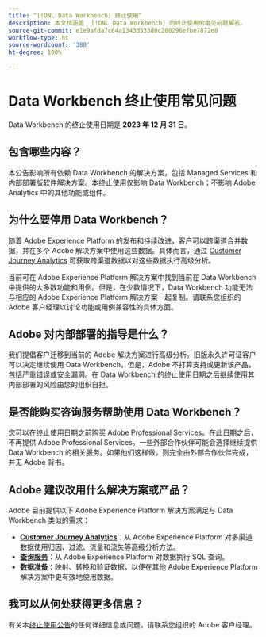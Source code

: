 ```yaml
---
title: “[!DNL Data Workbench] 终止使用”
description: 本文档涵盖  [!DNL Data Workbench] 的终止使用的常见问题解答。
source-git-commit: e1e9afda7c64a1343d533d0c200296efbe7872e8
workflow-type: ht
source-wordcount: '380'
ht-degree: 100%

---
```



# Data Workbench 终止使用常见问题

Data Workbench 的终止使用日期是 **2023 年 12 月 31 日**。

## 包含哪些内容？

本公告影响所有依赖 Data Workbench 的解决方案，包括 Managed Services 和内部部署版软件解决方案。本终止使用仅影响 Data Workbench；不影响 Adobe Analytics 中的其他功能或组件。

## 为什么要停用 Data Workbench？

随着 Adobe Experience Platform 的发布和持续改进，客户可以跨渠道合并数据，并在多个 Adobe 解决方案中使用这些数据。具体而言，通过 [Customer Journey Analytics](https://experienceleague.adobe.com/docs/analytics-platform/using/cja-landing.html) 可获取跨渠道数据以对这些数据执行高级分析。

当前可在 Adobe Experience Platform 解决方案中找到当前在 Data Workbench 中提供的大多数功能和用例。但是，在少数情况下，Data Workbench 功能无法与相应的 Adobe Experience Platform 解决方案一起复制。请联系您组织的 Adobe 客户经理以讨论功能或用例兼容性的具体方面。

## Adobe 对内部部署的指导是什么？

我们提倡客户迁移到当前的 Adobe 解决方案进行高级分析。旧版永久许可证客户可以决定继续使用 Data Workbench。但是，Adobe 不打算支持或更新该产品，包括严重错误或安全漏洞。在 Data Workbench 的终止使用日期之后继续使用其内部部署的风险由您的组织自担。

## 是否能购买咨询服务帮助使用 Data Workbench？

您可以在终止使用日期之前购买 Adobe Professional Services。在此日期之后，不再提供 Adobe Professional Services。一些外部合作伙伴可能会选择继续提供 Data Workbench 的相关服务。如果他们这样做，则完全由外部合作伙伴完成，并无 Adobe 背书。

## Adobe 建议改用什么解决方案或产品？

Adobe 目前提供以下 Adobe Experience Platform 解决方案满足与 Data Workbench 类似的需求：

* [**Customer Journey Analytics**](https://experienceleague.adobe.com/docs/analytics-platform/using/cja-landing.html)：从 Adobe Experience Platform 对多渠道数据使用归因、过滤、流量和流失等高级分析方法。
* [**查询服务**](https://experienceleague.adobe.com/docs/experience-platform/query/home.html)：从 Adobe Experience Platform 对数据执行 SQL 查询。
* [**数据准备**](https://experienceleague.adobe.com/docs/experience-platform/data-prep/home.html)：映射、转换和验证数据，以便在其他 Adobe Experience Platform 解决方案中更有效地使用数据。

## 我可以从何处获得更多信息？

有关本[终止使用公告](https://express.adobe.com/page/GSu6oKOD88GAj/)的任何详细信息或问题，请联系您组织的 Adobe 客户经理。
